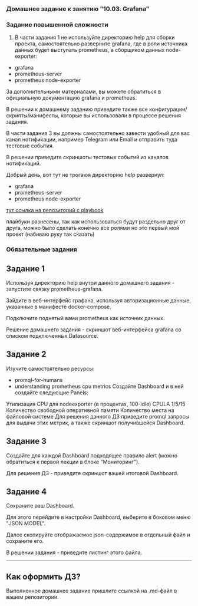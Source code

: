### Домашнее задание к занятию "10.03. Grafana"

### Задание повышенной сложности

1. В части задания 1 не используйте директорию help для сборки проекта, самостоятельно разверните grafana, где в роли источника данных будет выступать prometheus, а сборщиком данных node-exporter:

* grafana
* prometheus-server
* prometheus node-exporter

За дополнительными материалами, вы можете обратиться в официальную документацию grafana и prometheus.

В решении к домашнему заданию приведите также все конфигурации/скрипты/манифесты, которые вы использовали в процессе решения задания.

В части задания 3 вы должны самостоятельно завести удобный для вас канал нотификации, например Telegram или Email и отправить туда тестовые события.

В решении приведите скриншоты тестовых событий из каналов нотификаций.


Добрый день, вот тут не трогаюя директорию help развернул:

* grafana
* prometheus-server
* prometheus node-exporter

[тут ссылка на репозиторий с playbook](https://github.com/avo1yanskiy/Install/tree/main/Ansible-Playbook/Prometheus)

плайбуки разнесены, так как использоваться будут раздельно друг от друга, можно было сделать конечно все ролями но это первый мой проект (набиваю руку так сказать)

### Обязательные задания

## Задание 1
Используя директорию help внутри данного домашнего задания - запустите связку prometheus-grafana.

Зайдите в веб-интерфейс графана, используя авторизационные данные, указанные в манифесте docker-compose.

Подключите поднятый вами prometheus как источник данных.

Решение домашнего задания - скриншот веб-интерфейса grafana со списком подключенных Datasource.

## Задание 2

Изучите самостоятельно ресурсы:

* promql-for-humans
* understanding prometheus cpu metrics
Создайте Dashboard и в ней создайте следующие Panels:

Утилизация CPU для nodeexporter (в процентах, 100-idle)
CPULA 1/5/15
Количество свободной оперативной памяти
Количество места на файловой системе
Для решения данного ДЗ приведите promql запросы для выдачи этих метрик, а также скриншот получившейся Dashboard.

## Задание 3

Создайте для каждой Dashboard подходящее правило alert (можно обратиться к первой лекции в блоке "Мониторинг").

Для решения ДЗ - приведите скриншот вашей итоговой Dashboard.

## Задание 4
Сохраните ваш Dashboard.

Для этого перейдите в настройки Dashboard, выберите в боковом меню "JSON MODEL".

Далее скопируйте отображаемое json-содержимое в отдельный файл и сохраните его.

В решении задания - приведите листинг этого файла.

________________________________________________________________________________________

## Как оформить ДЗ?
Выполненное домашнее задание пришлите ссылкой на .md-файл в вашем репозитории.
